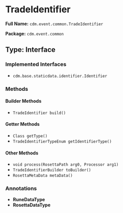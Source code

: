 # TradeIdentifier

**Full Name:** `cdm.event.common.TradeIdentifier`

**Package:** `cdm.event.common`

## Type: Interface

### Implemented Interfaces

- `cdm.base.staticdata.identifier.Identifier`

### Methods

#### Builder Methods

- `TradeIdentifier build()`

#### Getter Methods

- `Class getType()`
- `TradeIdentifierTypeEnum getIdentifierType()`

#### Other Methods

- `void process(RosettaPath arg0, Processor arg1)`
- `TradeIdentifierBuilder toBuilder()`
- `RosettaMetaData metaData()`

### Annotations

- **RuneDataType**
- **RosettaDataType**


